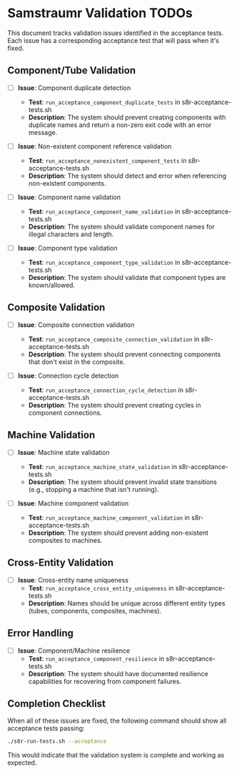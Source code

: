 # Samstraumr Validation TODOs

This document tracks validation issues identified in the acceptance tests. 
Each issue has a corresponding acceptance test that will pass when it's fixed.

## Component/Tube Validation

- [ ] **Issue**: Component duplicate detection
  - **Test**: `run_acceptance_component_duplicate_tests` in s8r-acceptance-tests.sh
  - **Description**: The system should prevent creating components with duplicate names and return a non-zero exit code with an error message.

- [ ] **Issue**: Non-existent component reference validation
  - **Test**: `run_acceptance_nonexistent_component_tests` in s8r-acceptance-tests.sh
  - **Description**: The system should detect and error when referencing non-existent components.

- [ ] **Issue**: Component name validation
  - **Test**: `run_acceptance_component_name_validation` in s8r-acceptance-tests.sh
  - **Description**: The system should validate component names for illegal characters and length.

- [ ] **Issue**: Component type validation
  - **Test**: `run_acceptance_component_type_validation` in s8r-acceptance-tests.sh
  - **Description**: The system should validate that component types are known/allowed.

## Composite Validation

- [ ] **Issue**: Composite connection validation
  - **Test**: `run_acceptance_composite_connection_validation` in s8r-acceptance-tests.sh
  - **Description**: The system should prevent connecting components that don't exist in the composite.

- [ ] **Issue**: Connection cycle detection
  - **Test**: `run_acceptance_connection_cycle_detection` in s8r-acceptance-tests.sh
  - **Description**: The system should prevent creating cycles in component connections.

## Machine Validation

- [ ] **Issue**: Machine state validation
  - **Test**: `run_acceptance_machine_state_validation` in s8r-acceptance-tests.sh
  - **Description**: The system should prevent invalid state transitions (e.g., stopping a machine that isn't running).

- [ ] **Issue**: Machine component validation
  - **Test**: `run_acceptance_machine_component_validation` in s8r-acceptance-tests.sh
  - **Description**: The system should prevent adding non-existent composites to machines.

## Cross-Entity Validation

- [ ] **Issue**: Cross-entity name uniqueness
  - **Test**: `run_acceptance_cross_entity_uniqueness` in s8r-acceptance-tests.sh
  - **Description**: Names should be unique across different entity types (tubes, components, composites, machines).

## Error Handling

- [ ] **Issue**: Component/Machine resilience
  - **Test**: `run_acceptance_component_resilience` in s8r-acceptance-tests.sh
  - **Description**: The system should have documented resilience capabilities for recovering from component failures.

## Completion Checklist

When all of these issues are fixed, the following command should show all acceptance tests passing:

```bash
./s8r-run-tests.sh --acceptance
```

This would indicate that the validation system is complete and working as expected.